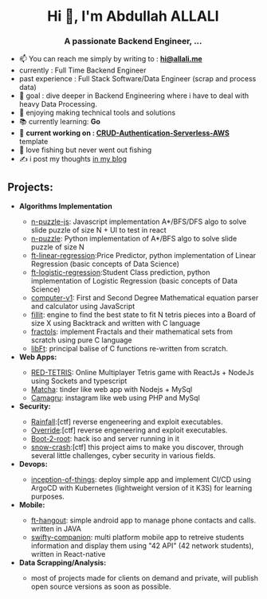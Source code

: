 <h1 align="center">Hi 👋, I'm Abdullah ALLALI</h1>
<h3 align="center">A passionate  Backend Engineer, ...</h3>

- 📫 You can reach me simply by writing to : **hi@allali.me**
- currently : Full Time Backend Engineer
- past experience : Full Stack Software/Data Engineer (scrap and process data)
- 🥅 goal : dive deeper in Backend Engineering where i have to deal with heavy Data Processing.
- 🧰 enjoying making technical tools and solutions
- 📚 currently learning: **Go**
- 👷 **current working on : [CRUD-Authentication-Serverless-AWS
](https://github.com/aallali/CRUD-Authentication-Serverless-AWS
)** template
- 🎣 love fishing but never went out fishing
- ✍️ i post my thoughts [in my blog](https://blog.allali.me/)
 
## Projects:
<ul>
	<li><b>Algorithms Implementation</b></li>
	<ul>
		<li>
			<a href="https://github.com/aallali/N-Puzzle-Js">n-puzzle-js</a>: Javascript implementation A*/BFS/DFS algo to solve slide puzzle of size N + UI to test in react
		</li>
		<li>
			<a href="https://github.com/aallali/N-Puzzle">n-puzzle</a>: Python implementation of A*/BFS algo to solve slide puzzle of size N
		</li>
		<li>
			<a href="https://github.com/aallali/ft-linear-regression">ft-linear-regression</a>:Price Predictor, python implementation of Linear Regression (basic concepts of Data Science)
		</li>
		<li>
			<a href="https://github.com/aallali/DSLR--Data-Science-X-Logistic-Regression-">ft-logistic-regression</a>:Student Class prediction, python implementation of Logistic Regression (basic concepts of Data Science)
		</li>
		<li>
			<a href="https://github.com/aallali/42-computorv1">computer-v1</a>: First and Second Degree Mathematical equation parser and calculator using JavaScript
		</li>
		<li>
			<a href="https://github.com/aallali/Fillit">fillit</a>: engine to find the best state to fit N tetris pieces into a Board of size X using Backtrack and written with C language
		</li>
		<li>
			<a href="https://github.com/aallali/Fractol">fractols</a>: implement Fractals and their mathematical sets from scratch using pure C language
		</li>
		<li>
			<a href="https://github.com/aallali/Libft">libFt</a>: principal balise of C functions re-written from scratch.
		</li>
	</ul>
	<li><b>Web Apps:</b></li>
	<ul>
		<li>
			<a href="https://github.com/aallali/red-tetris">RED-TETRIS</a>: Online Multiplayer Tetris game with ReactJs + NodeJs using Sockets and typescript
		</li>
		<li>
			<a href="https://github.com/aallali/Matcha
">Matcha</a>: tinder like web app with Nodejs + MySql
		</li>
		<li>
			<a href="https://github.com/aallali/camagru">Camagru</a>: instagram like web using PHP and MySql
		</li>
	</ul>
	<li><b>Security:</b></li>
	<ul>
		<li>
			<a href="https://github.com/aallali/42-rainfall">Rainfall</a>:[ctf] reverse engeneering and exploit executables.
		</li>
		<li>
			<a href="https://github.com/aallali/42-override">Override</a>:[ctf] reverse engeneering and exploit executables.
		</li>
		<li>
			<a href="https://github.com/aallali/42-boot2root">Boot-2-root</a>: hack iso and server running in it
		</li>
		<li>
			<a href="https://github.com/aallali/42-boot2root">snow-crash</a>:[ctf] this project aims to make you discover, through several little challenges, cyber security in various fields.
		</li>
	</ul>
	<li><b>Devops:</b></li>
	<ul>
		<li>
			<a href="https://github.com/aallali/Inception-of-Things/tree/v2/1337">inception-of-things</a>: deploy simple app and implement CI/CD using ArgoCD with Kubernetes (lightweight version of it K3S) for learning purposes.
		</li>
	</ul>
	<li><b>Mobile:</b></li>
	<ul>
		<li>
			<a href="https://github.com/aallali/ft-hangouts">ft-hangout</a>: simple android app to manage phone contacts and calls. written in JAVA
		</li>
		<li>
			<a href="https://github.com/aallali/Swifty-Companion">swifty-companion</a>: multi platform mobile app to retreive students information and display them using "42 API" (42 network students), written in React-native
		</li>
	</ul>
	<li><b>Data Scrapping/Analysis:</b></li>
	<ul>
		<li>
			most of projects made for clients on demand and private, will publish open source versions as soon as possible.
		</li>
	</ul>
	</ul>
</ul>
